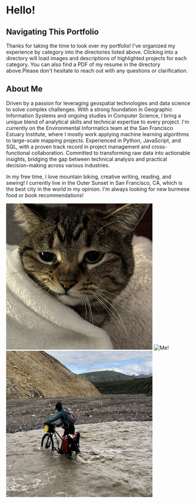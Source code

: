# Hello!

## Navigating This Portfolio
Thanks for taking the time to look over my portfolio! I've organized my experience by category into the directories listed above. Clicking into a directory will load images and descriptions of highlighted projects for each category. You can also find a PDF of my resume in the directory above.Please don't hesitate to reach out with any questions or clarification.

## About Me
Driven by a passion for leveraging geospatial technologies and data science to solve complex challenges. With a strong foundation in Geographic Information Systems and ongoing studies in Computer Science, I bring a unique blend of analytical skills and technical expertise to every project.
I'm currently on the Environmental Informatics team at the San Francisco Estuary Institute, where I mostly work applying machine learning algorithms to large-scale mapping projects. Experienced in Python, JavaScript, and SQL, with a proven track record in project management and cross-functional collaboration.
Committed to transforming raw data into actionable insights, bridging the gap between technical analysis and practical decision-making across various industries.

In my free time, I love mountain biking, creative writing, reading, and sewing! I currently live in the Outer Sunset in San Francisco, CA, which is the best city in the world in my opinion. I'm always looking for new burmese food or book recommendations!

<img src="img_files/IMG_4746.jpg" alt="My cat Rebecca!" width="400" height="400"/> <img src="img_files/IMG_1516 2.HEIC" alt="Me!" height="400"/> <img src="img_files/IMG_4754.jpg" alt="Me and bike!" height="400" width="400"/>